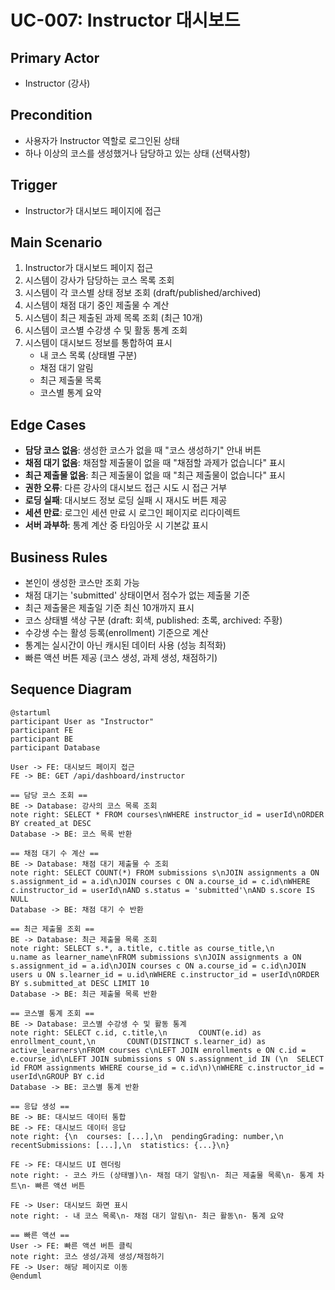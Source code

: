 # UC-007: Instructor 대시보드

## Primary Actor
- Instructor (강사)

## Precondition
- 사용자가 Instructor 역할로 로그인된 상태
- 하나 이상의 코스를 생성했거나 담당하고 있는 상태 (선택사항)

## Trigger
- Instructor가 대시보드 페이지에 접근

## Main Scenario

1. Instructor가 대시보드 페이지 접근
2. 시스템이 강사가 담당하는 코스 목록 조회
3. 시스템이 각 코스별 상태 정보 조회 (draft/published/archived)
4. 시스템이 채점 대기 중인 제출물 수 계산
5. 시스템이 최근 제출된 과제 목록 조회 (최근 10개)
6. 시스템이 코스별 수강생 수 및 활동 통계 조회
7. 시스템이 대시보드 정보를 통합하여 표시
   - 내 코스 목록 (상태별 구분)
   - 채점 대기 알림
   - 최근 제출물 목록
   - 코스별 통계 요약

## Edge Cases

- **담당 코스 없음**: 생성한 코스가 없을 때 "코스 생성하기" 안내 버튼
- **채점 대기 없음**: 채점할 제출물이 없을 때 "채점할 과제가 없습니다" 표시
- **최근 제출물 없음**: 최근 제출물이 없을 때 "최근 제출물이 없습니다" 표시
- **권한 오류**: 다른 강사의 대시보드 접근 시도 시 접근 거부
- **로딩 실패**: 대시보드 정보 로딩 실패 시 재시도 버튼 제공
- **세션 만료**: 로그인 세션 만료 시 로그인 페이지로 리다이렉트
- **서버 과부하**: 통계 계산 중 타임아웃 시 기본값 표시

## Business Rules

- 본인이 생성한 코스만 조회 가능
- 채점 대기는 'submitted' 상태이면서 점수가 없는 제출물 기준
- 최근 제출물은 제출일 기준 최신 10개까지 표시
- 코스 상태별 색상 구분 (draft: 회색, published: 초록, archived: 주황)
- 수강생 수는 활성 등록(enrollment) 기준으로 계산
- 통계는 실시간이 아닌 캐시된 데이터 사용 (성능 최적화)
- 빠른 액션 버튼 제공 (코스 생성, 과제 생성, 채점하기)

## Sequence Diagram

```plantuml
@startuml
participant User as "Instructor"
participant FE
participant BE
participant Database

User -> FE: 대시보드 페이지 접근
FE -> BE: GET /api/dashboard/instructor

== 담당 코스 조회 ==
BE -> Database: 강사의 코스 목록 조회
note right: SELECT * FROM courses\nWHERE instructor_id = userId\nORDER BY created_at DESC
Database -> BE: 코스 목록 반환

== 채점 대기 수 계산 ==
BE -> Database: 채점 대기 제출물 수 조회
note right: SELECT COUNT(*) FROM submissions s\nJOIN assignments a ON s.assignment_id = a.id\nJOIN courses c ON a.course_id = c.id\nWHERE c.instructor_id = userId\nAND s.status = 'submitted'\nAND s.score IS NULL
Database -> BE: 채점 대기 수 반환

== 최근 제출물 조회 ==
BE -> Database: 최근 제출물 목록 조회
note right: SELECT s.*, a.title, c.title as course_title,\n       u.name as learner_name\nFROM submissions s\nJOIN assignments a ON s.assignment_id = a.id\nJOIN courses c ON a.course_id = c.id\nJOIN users u ON s.learner_id = u.id\nWHERE c.instructor_id = userId\nORDER BY s.submitted_at DESC LIMIT 10
Database -> BE: 최근 제출물 목록 반환

== 코스별 통계 조회 ==
BE -> Database: 코스별 수강생 수 및 활동 통계
note right: SELECT c.id, c.title,\n       COUNT(e.id) as enrollment_count,\n       COUNT(DISTINCT s.learner_id) as active_learners\nFROM courses c\nLEFT JOIN enrollments e ON c.id = e.course_id\nLEFT JOIN submissions s ON s.assignment_id IN (\n  SELECT id FROM assignments WHERE course_id = c.id\n)\nWHERE c.instructor_id = userId\nGROUP BY c.id
Database -> BE: 코스별 통계 반환

== 응답 생성 ==
BE -> BE: 대시보드 데이터 통합
BE -> FE: 대시보드 데이터 응답
note right: {\n  courses: [...],\n  pendingGrading: number,\n  recentSubmissions: [...],\n  statistics: {...}\n}

FE -> FE: 대시보드 UI 렌더링
note right: - 코스 카드 (상태별)\n- 채점 대기 알림\n- 최근 제출물 목록\n- 통계 차트\n- 빠른 액션 버튼

FE -> User: 대시보드 화면 표시
note right: - 내 코스 목록\n- 채점 대기 알림\n- 최근 활동\n- 통계 요약

== 빠른 액션 ==
User -> FE: 빠른 액션 버튼 클릭
note right: 코스 생성/과제 생성/채점하기
FE -> User: 해당 페이지로 이동
@enduml
```

